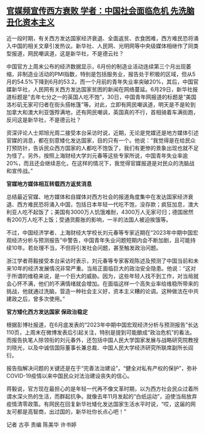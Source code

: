 <!--1688465955000-->
[官媒频宣传西方衰败 学者：中国社会面临危机 先洗脑丑化资本主义](https://www.rfa.org/mandarin/yataibaodao/zhengzhi/gt2-07042023061841.html)
------

<p>近一段时期，有关西方发达国家经济衰退、全面返贫、衣食困难，西方难民恐将涌入中国的相关文章引发热议。新华社、人民网、光明网等中央级媒体相继作了同类型报道，网民嘲讽道，这是新华社，不是德云社？</p><p>中国官方上周末公布的经济数据显示，6月份的制造业活动连续第三个月出现萎缩，非制造业活动的PMI指数，特别是包括服务业，报告处于积极的区域，但从5月的54.5%下降到6月的53.2。而一个月前的青年失业率突破20%，其后，中国官媒新华社，人民网有关西方发达国家贫困的新闻在网络蔓延。6月29日，新华社报道标题是“去年七分之一的英国人吃不饱”，30日，中国青年网报道的标题是“美国洛杉矶无家可归者在街头搭帐篷”等。对此，立即有网民嘲讽道，明天是不是轮到加拿大和澳大利亚饿殍满地，还有网民嘲讽，英国真的不行，首相骑着车满街跑，反问这是新华社，不是德云社？</p><p>资深评论人士郑旭光周二接受本台采访时说，近期，无论是党媒还是地方媒体引述官媒的消息，都在刻意矮化发达国家，目的只有一个。他说：“我觉得是在给民众打预防针，告诉民众西方国家的人都吃不饱饭了，我们有更惨的景象出现也就不足为怪了。另外，按照上海财经大学刘元春等这些专家所说，中国青年失业率逾20%，而且还会继续恶化，在这样的情况下，我觉得官媒报道是对民众的洗脑战和宣传战。”</p><p><strong>官媒地方媒体相互转载西方返贫消息</strong></p><p>总结最近官媒、地方媒体和自媒体对西方社会的报道角度集中在发达国家经济衰退、西方难民恐将涌入中国，包括日本年轻一代吃不饱，没存款；疯狂加息，澳大利亚人吃不起饭了；美国有3000万人饥饿难耐，4300万人无家可归；德国居然有200万人吃不上饭；受通货膨胀的影响，一半的法国人被迫挨饿等。</p><p>不过，中国经济学者、上海财经大学校长刘元春等专家近期在“2023年中期中国宏观经济分析与预测报告”中警告，中国青年失业问题短期内会不断加剧，且可能持续10年。若处理不当，不但将引发社会问题，甚至触发政治问题。</p><p>浙江学者蒋毅接受本台采访时表示，刘元春等专家客观陈述及预测了中国当前和未来10年的经济发展情况非常严重。当局正面临巨大的政治安全隐患。他说：“这对于所谓的维稳来说，是一个巨大的威胁。因为，这些年轻人找不到工作，对当局就会心怀不满，他们的不满情绪就会增加。在面临这样一个高失业率给维稳所带来的挑战，他就通过洗脑，营造一种社会主义好，资本主义糟的论调。这种做法在中共建政之后，曾多次使用。”</p><p><strong>官方矮化西方发达国家 保政治稳定</strong></p><p>根据彭博社报道，在6月底发表的“2023年中期中国宏观经济分析与预测报告”长达110页，上周末在微博发表后引起关注，特别是提到可能酿成“政治危机”的看法。而报告执笔人除领衔的刘元春外，还包括中国人民大学国家发展与战略研究院教授刘晓光，以及中诚信国际董事长兼总裁、中国人民大学经济研究所联席副所长阎衍。</p><p>报告指解决问题的关键还是在于“完善法治建设”，“健全对私有产权的保护”，弥补COVID-19疫情以来中国民众对法治建设丧失的信心。</p><p>蒋毅说，官方现在最担心的是年轻一代再不像文革时期，以为西方社会民众过着所谓水深火热的生活，而群起抗争。就像去年11月发起的“白纸运动”，迫使当局放弃疫情清零政策。有网民在回复新华社矮化发达国家生活水平时说，“哎，这届的网友可都是高智商，出过国的，新华社你长点心吧！”</p><p>记者 古亭 责编 陈美华 许书婷</p>
